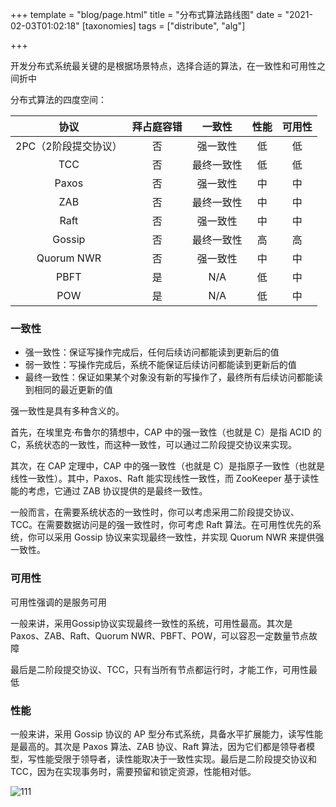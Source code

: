+++
template = "blog/page.html"
title = "分布式算法路线图"
date = "2021-02-03T01:02:18"
[taxonomies]
tags = ["distribute", "alg"]

+++



开发分布式系统最关键的是根据场景特点，选择合适的算法，在一致性和可用性之间折中

分布式算法的四度空间：

|         协议         | 拜占庭容错 |   一致性   | 性能 | 可用性 |
| :------------------: | :--------: | :--------: | :--: | :----: |
| 2PC（2阶段提交协议） |     否     |  强一致性  |  低  |   低   |
|         TCC          |     否     | 最终一致性 |  低  |   低   |
|        Paxos         |     否     |  强一致性  |  中  |   中   |
|         ZAB          |     否     | 最终一致性 |  中  |   中   |
|         Raft         |     否     |  强一致性  |  中  |   中   |
|        Gossip        |     否     | 最终一致性 |  高  |   高   |
|      Quorum NWR      |     否     |  强一致性  |  中  |   中   |
|         PBFT         |     是     |    N/A     |  低  |   中   |
|         POW          |     是     |    N/A     |  低  |   中   |

### 一致性

- 强一致性：保证写操作完成后，任何后续访问都能读到更新后的值
- 弱一致性：写操作完成后，系统不能保证后续访问都能读到更新后的值
- 最终一致性：保证如果某个对象没有新的写操作了，最终所有后续访问都能读到相同的最近更新的值

强一致性是具有多种含义的。

首先，在埃里克·布鲁尔的猜想中，CAP 中的强一致性（也就是 C）是指 ACID 的 C，系统状态的一致性，而这种一致性，可以通过二阶段提交协议来实现。

其次，在 CAP 定理中，CAP 中的强一致性（也就是 C）是指原子一致性（也就是线性一致性）。其中，Paxos、Raft 能实现线性一致性，而 ZooKeeper 基于读性能的考虑，它通过 ZAB 协议提供的是最终一致性。

一般而言，在需要系统状态的一致性时，你可以考虑采用二阶段提交协议、TCC。在需要数据访问是的强一致性时，你可考虑 Raft 算法。在可用性优先的系统，你可以采用 Gossip 协议来实现最终一致性，并实现 Quorum NWR 来提供强一致性。

### 可用性

可用性强调的是服务可用

一般来讲，采用Gossip协议实现最终一致性的系统，可用性最高。其次是Paxos、ZAB、Raft、Quorum NWR、PBFT、POW，可以容忍一定数量节点故障

最后是二阶段提交协议、TCC，只有当所有节点都运行时，才能工作，可用性最低

### 性能

一般来讲，采用 Gossip 协议的 AP 型分布式系统，具备水平扩展能力，读写性能是最高的。其次是 Paxos 算法、ZAB 协议、Raft 算法，因为它们都是领导者模型，写性能受限于领导者，读性能取决于一致性实现。最后是二阶段提交协议和 TCC，因为在实现事务时，需要预留和锁定资源，性能相对低。

![111](https://wendajiang.github.io/pics/2021-02-03-distribute-algs-roadmap/分布式协议和算法实战.png)